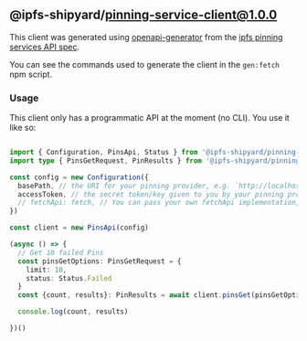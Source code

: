 ## @ipfs-shipyard/pinning-service-client@1.0.0

This client was generated using [openapi-generator](https://github.com/OpenAPITools/openapi-generator) from the [ipfs pinning services API spec](https://raw.githubusercontent.com/ipfs/pinning-services-api-spec/main/ipfs-pinning-service.yaml).

You can see the commands used to generate the client in the `gen:fetch` npm script.

### Usage

This client only has a programmatic API at the moment (no CLI). You use it like so:

```ts

import { Configuration, PinsApi, Status } from '@ipfs-shipyard/pinning-service-client'
import type { PinsGetRequest, PinResults } from '@ipfs-shipyard/pinning-service-client'

const config = new Configuration({
  basePath, // the URI for your pinning provider, e.g. `http://localhost:3000`
  accessToken, // the secret token/key given to you by your pinning provider
  // fetchApi: fetch, // You can pass your own fetchApi implementation, but we use fetch-ponyfill by default.
})

const client = new PinsApi(config)

(async () => {
  // Get 10 failed Pins
  const pinsGetOptions: PinsGetRequest = {
    limit: 10,
    status: Status.Failed
  }
  const {count, results}: PinResults = await client.pinsGet(pinsGetOptions)

  console.log(count, results)

})()

```
